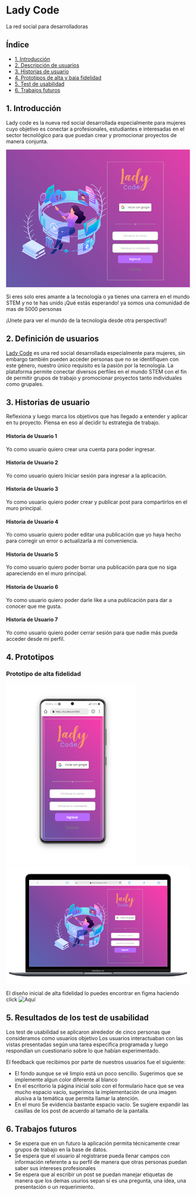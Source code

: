 # Lady Code
La red social para desarrolladoras
## Índice

* [1. Introducción](#1-introducción)
* [2. Descripción de usuarios](#2-definición-de-usuarios)
* [3. Historias de usuario](#3-historias-de-usuario)
* [4. Prototipos de alta y baja fidelidad](#4-prototipos)
* [5. Test de usabilidad](#5-resultados-de-los-test-de-usabilidad)
* [6. Trabajos futuros](#6-futuros)


## **1. Introducción**

Lady code es la nueva red social desarrollada especialmente para mujeres cuyo objetivo es conectar a profesionales, estudiantes e interesadas en el sector tecnológico para que puedan crear y promocionar proyectos de manera conjunta.


![ladyCode](/src/image/pantallaPpal.PNG)

Si eres solo eres amante a la tecnología o ya tienes una carrera en el mundo STEM y no te has unido ¡Qué estás esperando! ya somos una comunidad de mas de 5000 personas

¡Unete para ver el mundo de la tecnología desde otra perspectiva!!

## **2. Definición de usuarios**

[Lady Code](http://localhost:3000/) es una red social desarrollada especialmente para mujeres, sin embargo también pueden acceder personas que no se identifiquen con este género, nuestro único requisito es la pasión por la tecnología.
La plataforma permite conectar diversos perfiles en el mundo STEM con el fin de permitir grupos de trabajo y promocionar proyectos tanto individuales como grupales.


## **3. Historias de usuario**

Reflexiona y luego marca los objetivos que has llegado a entender y aplicar en tu proyecto. Piensa en eso al decidir tu estrategia de trabajo.

#### Historia de Usuario 1
 Yo como usuario quiero crear una cuenta para poder ingresar.
#### Historia de Usuario 2
 Yo como usuario quiero Iniciar sesión para ingresar a la aplicación.
#### Historia de Usuario 3
 Yo como usuario quiero poder crear y publicar post para compartirlos en el muro principal.
#### Historia de Usuario 4
 Yo como usuario quiero poder editar una publicación que yo haya hecho para corregir un error o actualizarla a mi conveniencia.
#### Historia de Usuario 5
 Yo como usuario quiero poder borrar una publicación para que no siga apareciendo en el muro principal.
#### Historia de Usuario 6
 Yo como usuario quiero poder darle like a una publicación para dar a conocer que me gusta.
#### Historia de Usuario 7
 Yo como usuario quiero poder cerrar sesión para que nadie más pueda acceder desde mi perfil.

## **4. Prototipos**

### Prototipo de alta fidelidad

![Responsive a celular](/src/image/cellResponsive1.PNG)
![Responsive a computador](/src/image/pcResponsive1.PNG)

El diseño inicial de alta fidelidad lo puedes encontrar en figma haciendo click ![Aquí](https://www.figma.com/file/CCz75kbwu9c2lkko1IIG1d/Lady-Code?node-id=0%3A1)

## **5. Resultados de los test de usabilidad**
Los test de usabilidad se aplicaron alrededor de cinco personas que consideramos como usuarios objetivo
Los usuarios interactuaban con las vistas presentadas según una tarea específica programada y luego respondían un cuestionario sobre lo que habían experimentado. 

El feedback que recibimos por parte de nuestros usuarios fue el siguiente:
* El fondo aunque se vé limpio está un poco sencillo. Sugerimos que se implemente algun color diferente al blanco
* En el escritorio la página inicial solo con el formulario hace que se vea mucho espacio vacío, sugerimos la implementación de una imagen alusiva a la temática que permita llamar la atención.
* En el muro Se evidencia bastante espacio vacío. Se sugiere expandir las casillas de los post de acuerdo al tamaño de la pantalla.
 
## **6. Trabajos futuros**

* Se espera que en un futuro la aplicación permita técnicamente crear grupos de trabajo en la base de datos.
* Se espera que el usuario al registrarse pueda llenar campos con información referente a su perfil de manera que otras     personas puedan saber sus intereses profesionales
* Se espera que al escribir un post se puedan manejar etiquetas de manera que los demas usurios sepan si es una pregunta, una idea, una presentación o un requerimiento.